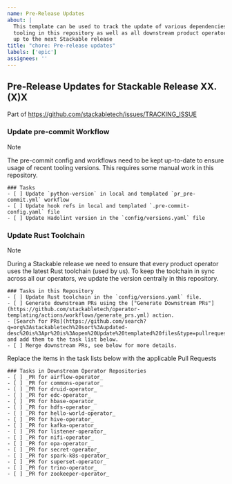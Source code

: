 ```yaml
---
name: Pre-Release Updates
about: |
  This template can be used to track the update of various dependencies and
  tooling in this repository as well as all downstream product operators leading
  up to the next Stackable release
title: "chore: Pre-release updates"
labels: ['epic']
assignees: ''
---
```


<!--
    DO NOT REMOVE THIS COMMENT. It is intended for people who might copy/paste from the previous release issue.
    This was created by an issue template: https://github.com/stackabletech/operator-templating/issues/new/choose.
-->

## Pre-Release Updates for Stackable Release XX.(X)X

<!--
    Replace 'TRACKING_ISSUE' with the applicable release tracking issue number.
-->

Part of <https://github.com/stackabletech/issues/TRACKING_ISSUE>

### Update pre-commit Workflow

> [!NOTE]
> The pre-commit config and workflows need to be kept up-to-date to ensure
> usage of recent tooling versions. This requires some manual work in this
> repository.

```[tasklist]
### Tasks
- [ ] Update `python-version` in local and templated `pr_pre-commit.yml` workflow
- [ ] Update hook refs in local and templated `.pre-commit-config.yaml` file
- [ ] Update Hadolint version in the `config/versions.yaml` file
```

### Update Rust Toolchain

> [!NOTE]
> During a Stackable release we need to ensure that every product operator uses
> the latest Rust toolchain (used by us). To keep the toolchain in sync across
> all our operators, we update the version centrally in this repository.

```[tasklist]
### Tasks in this Repository
- [ ] Update Rust toolchain in the `config/versions.yaml` file.
- [ ] Generate downstream PRs using the ["Generate Downstream PRs"](https://github.com/stackabletech/operator-templating/actions/workflows/generate_prs.yml) action.
- [Search for PRs](https://github.com/search?q=org%3Astackabletech%20sort%3Aupdated-desc%20is%3Apr%20is%3Aopen%20Update%20templated%20files&type=pullrequests) and add them to the task list below.
- [ ] Merge downstream PRs, see below for more details.
```

Replace the items in the task lists below with the applicable Pull Requests

<!--
    The following list was generated by:

    yq '.repositories[].name' config/repositories.yaml \
    | sort \
    | xargs -I {} echo "- [ ] _PR for {}_"
-->

```[tasklist]
### Tasks in Downstream Operator Repositories
- [ ] _PR for airflow-operator_
- [ ] _PR for commons-operator_
- [ ] _PR for druid-operator_
- [ ] _PR for edc-operator_
- [ ] _PR for hbase-operator_
- [ ] _PR for hdfs-operator_
- [ ] _PR for hello-world-operator_
- [ ] _PR for hive-operator_
- [ ] _PR for kafka-operator_
- [ ] _PR for listener-operator_
- [ ] _PR for nifi-operator_
- [ ] _PR for opa-operator_
- [ ] _PR for secret-operator_
- [ ] _PR for spark-k8s-operator_
- [ ] _PR for superset-operator_
- [ ] _PR for trino-operator_
- [ ] _PR for zookeeper-operator_
```
